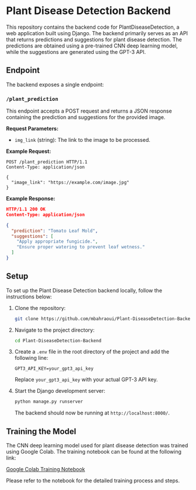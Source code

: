 # Plant Disease Detection Backend

This repository contains the backend code for PlantDiseaseDetection, a web application built using Django. The backend primarily serves as an API that returns predictions and suggestions for plant disease detection. The predictions are obtained using a pre-trained CNN deep learning model, while the suggestions are generated using the GPT-3 API.

## Endpoint

The backend exposes a single endpoint:

### `/plant_prediction`

This endpoint accepts a POST request and returns a JSON response containing the prediction and suggestions for the provided image.

**Request Parameters:**

- `img_link` (string): The link to the image to be processed.

**Example Request:**

```http
POST /plant_prediction HTTP/1.1
Content-Type: application/json

{
  "image_link": "https://example.com/image.jpg"
}
```

**Example Response:**

```json
HTTP/1.1 200 OK
Content-Type: application/json

{
  "prediction": "Tomato Leaf Mold",
  "suggestions": [
    "Apply appropriate fungicide.",
    "Ensure proper watering to prevent leaf wetness."
  ]
}
```

## Setup

To set up the Plant Disease Detection backend locally, follow the instructions below:

1. Clone the repository:

   ```bash
   git clone https://github.com/mbahraoui/Plant-DiseaseDetection-Backend.git
   ```

2. Navigate to the project directory:

   ```bash
   cd Plant-DiseaseDetection-Backend
   ```

3. Create a `.env` file in the root directory of the project and add the following line:

   ```plaintext
   GPT3_API_KEY=your_gpt3_api_key
   ```

   Replace `your_gpt3_api_key` with your actual GPT-3 API key.

4. Start the Django development server:

   ```bash
   python manage.py runserver
   ```

   The backend should now be running at `http://localhost:8000/`.

## Training the Model

The CNN deep learning model used for plant disease detection was trained using Google Colab. The training notebook can be found at the following link:

[Google Colab Training Notebook](https://colab.research.google.com/drive/166xQ-6AybNGNeDIcF3mbh2LI0Y3iFeAc)

Please refer to the notebook for the detailed training process and steps.
